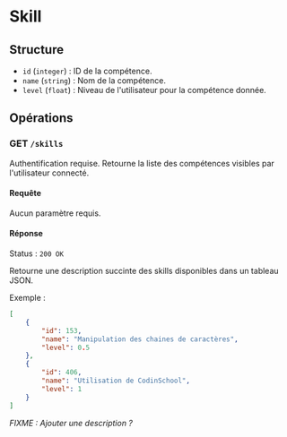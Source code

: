 # Skill

## Structure

 - `id` (`integer`) : ID de la compétence.
 - `name` (`string`) : Nom de la compétence.
 - `level` (`float`) : Niveau de l'utilisateur pour la compétence donnée.

## Opérations

### GET `/skills`

Authentification requise.
Retourne la liste des compétences visibles par l'utilisateur connecté.

#### Requête

Aucun paramètre requis.

#### Réponse

Status : `200 OK`

Retourne une description succinte des skills disponibles dans un tableau JSON.

Exemple :

```json
[
	{
		"id": 153,
		"name": "Manipulation des chaines de caractères",
		"level": 0.5
	},
	{
		"id": 406,
		"name": "Utilisation de CodinSchool",
		"level": 1
	}
]
```

*FIXME : Ajouter une description ?*